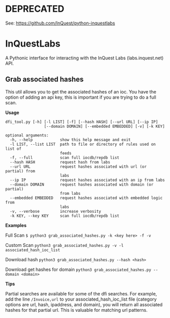 # DEPRECATED

See: https://github.com/InQuest/python-inquestlabs

# InQuestLabs

A Pythonic interface for interacting with the InQuest Labs (labs.inquest.net) API.

## Grab associated hashes

This util allows you to get the associated hashes of an ioc. You have the option of adding an api key, this is important if you are trying to do a full scan.

**Usage**

```
dfi_tool.py [-h] [-l LIST] [-f] [--hash HASH] [--url URL] [--ip IP]
                 [--domain DOMAIN] [--embedded EMBEDDED] [-v] [-k KEY]

optional arguments:
  -h, --help            show this help message and exit
  -l LIST, --list LIST  path to file or directory of rules used on list of
                        feeds
  -f, --full            scan full iocdb/repdb list
  --hash HASH           request hash from labs
  --url URL             request hashes associated with url (or partial) from
                        labs
  --ip IP               request hashes associated with an ip from labs
  --domain DOMAIN       request hashes associated with domain (or partial)
                        from labs
  --embedded EMBEDDED   request hashes associated with embedded logic from
                        labs
  -v, --verbose         increase verbosity
  -k KEY, --key KEY     scan full iocdb/repdb list
```

**Examples**

Full Scan
`$ python3 grab_associated_hashes.py -k <key here> -f -v`

Custom Scan
`python3 grab_associated_hashes.py -v -l associated_hash_ioc_list`

Download hash
`python3 grab_associated_hashes.py --hash <hash>`

Download get hashes for domain
`python3 grab_associated_hashes.py --domain <domain>`


**Tips**

Partial searches are available for some of the dfi searches. For example, add the line `/Invoice,url` to your associated_hash_ioc_list file (category options are url, hash, ipaddress, and domain), you will return all associated hashes for that partial url. This is valuable for matching url patterns.
